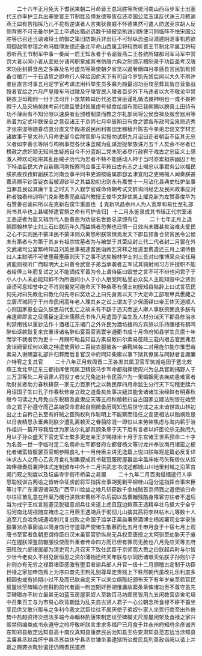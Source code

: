 <!-- { "loadSidebar": true } -->
　　二十六年正月免天下耆民来朝二月命晋王总冯胜等所统河南山西马步军士出塞代王亦率护卫兵出塞受晋王节制胜及傅友德等皆召还凉国公蓝玉谋反伏诛三月敕谕燕王曰有告指挥乃儿不花有逆谋者人言夷狄畏威不怀德果然可遣人防送至京胡人反侧背恩不可无备尔护卫士卒遇出猎必选数千骑披坚执锐训练使习则临阵不怯宋国公胜等已召还当谕诸将士防御之策旧防胡兵非出征不可轻纵恐盗马潜遁阴泄事机若欲用御敌常参错之命冯胜傅友德还备北平命山西属卫将较悉听晋王节制北平属卫将较悉听燕王节制军中事一奏闻一启王知永者于令谕晋燕二王各统所辖都司军马军中赏罚大者以闻小者从宜处分诸司职掌成其书仿唐六典之制颁示稽制录于功臣盖考汉唐宋功臣封爵食邑之多寡及名号虚员等第使朝夕省览以遏奢僭四月孝感县言民饥有预备仓粮万一千石请贷之即命行人驿给因俞天下有司自今岁饥先贷后闻以大久不雨许羣臣直言时事五月定学官考课法用科举生员多寡为殿最诏功臣坟茔葬具皆自营备战殁者官给之六月严皇陵车马过陵及守陵官民入陵者百步外下马违者以大不敬论申禁锦衣卫毋鞫刑一付于法司开卜筮禁敕曰历代圣君贤臣谨礼循法畏神明也一或不畏神假于人及灾祸矣朕考前代勋臣受封皆属虚号禄食给缯布而已我朝赐以腴膏土田待有功不薄尚有不知分限以速戾者业颁稽制录而教之尔礼部尚将公侯食禄及服舍器用等杀着为定式申朕保全之意召诸王于京师七月申辰朔日有食之罢各布政司宝泉局选秀才张宗浚等随春坊直分直文华殿进说民闲利害田里稼穑开陈古今孝弟忠信文学材艺诸故事于皇太孙八月命吏部今后除官即与实授勿试职九月诏曰迩者朝臣不臣其无忠义者如李善长等阴与构祸事觉各伏诛蓝贼为乱谋泄捉拏族诛万五千人矣余不尽者已榜赦之虑奸顽无知尚生疑惑自今不分蓝胡二党未犯者尽行赦宥于戏古之忠臣义士感激人神欢动祖宗其乱臣贼子历代为忠者不特不能感动人神于当时亦累祖宗幽囚于地下特诰臣民大许自新赐河南按察司佥事王平敕曰古有志之士竭忠以事君务公以福民朕夙夜孜孜鲜副朕志河南佥事平同书吏源按临属郡郄孟津宜阳之吏赂械人闻奏朕甚嘉焉赐平钞百锭衣若被源钞半之其益励初忠则永有嘉誉十一月沾化县典史杜护坐事当罪县民讼其廉干复之时天下入觐学官咸命侍朝考试文辞询问经史及民间政事应对称者独泰州训导门克新敷奏亮直绍兴教授王俊华文辞优美上擢克新为左赞善俊华为右赞善召谕曰所以左克新右俊华重直也 【 克新巩昌泰州人为人宽厚和易仕至礼部尚书其卒也上甚嗟悼遣官祭之命有司护丧归】 十二月永鉴录成其书辑正代宗室诸王恶逆者为监又辑历代人臣善恶为劝惩名世臣总录颁有位 
　　二十七年正月上退朝顾翰林学士刘三石曰朕历年久而益惧者恐懈也日慎一日效尚未臻甚矣治难夫爱民之心不实则民不蒙泽民不蒙泽则众离怨积朕常惧焉发天下郡县预备仓贷贫民令公侯未有第者与为第于其乡有祖宗坟墓者为与飨堂于其茔应封三代二代者封二月罢在外文武诸司公宴繁峙知县刘英坐事被逮耆民诣阙乞贷释之给道里费遣还三月上谓侍臣曰人主聪明不可使壅蔽壅蔽则天下之事不达矣翰林学士刘三吾对曰惟博采众论任用贤能则视听广而聪明大上曰善令武官子弟当承袭者五军试其骑射闲习方许授职不能者给俸三年而复试之又不能谪戍军着为令上谓侍臣曰毁誉之言不可不辩也问君子于小人小人未必能知鲜不为所毁问小人于小人朋党阿私誉必众矣人主能知毁中之贤则诬谤可息知誉中之不肖则偏党可绝命天下种桑枣有儒士初授知县陛辞上曰试言莅民何先对曰先教化曰教化何先寺曰奖劝之上曰先身焉以天下大定命工部取甲兵褁藏之立唐浑瑊祠于干州命民闲高年老人理其乡之讼上谓太子少保唐铎曰帝王体天道顺人心则国家基业自久朕思前代乱亡之故未有不繇于违天而逆人卿人事朕资弼良多朕有弗逮卿即言之征儒臣定正宋儒蔡氏书传八月遣国子监生及人材分诣天下郡县修治水利禁用钱以重钞法作十酒楼江东诸门之外许民为酒坊接四方宾旅以乐持康楼有鹤鸣醉仙讴款鼓复来宾重译诸名醉仙宴百官焉寰宇通衢书成十月命府知县学生员廪十年而学不就者罚为吏十一月赐盱眙县知县方素易敕曰尔素易莅政三载内艰去官民弗忍舍诣阙留任何以致之特遣使赍钞二百锭衣服被各一袭靴袜各二对用旌尔能尔惟懋哉素易入谢赐宴礼部许归葬而后复官汉中府同知柴庸以事下狱其僚属与同狱者言庸廉介特宥之复其官 
　　二十八年正月敕周晋二王各发其属卫官军筑城屯田于塞北敕燕王发北平辽东三都指挥使司属卫精锐马步军命都指挥使周兴为总兵官剿捕野人于三万卫等处二月诏罪人罚役丁者父兄免追补令民百户为一里婚姻死丧疾病患难富者助财贫者助力春秋耕获一家无力百家代之以教民厚四月命监生分行天下勾稽吏牍六月诏国子生曰孔子作春秋修身立政之道备矣处事决疑其能舍诸诸生治经鲜有明春秋继今习读之九月免山东税粮及直隶应天等五府秋粮敕曰自古国家立建法制皆在始受命之君子孙遵守而己盖始受命君起自侧微备历周知恐后世守成之主未谙世故山林初出之士自矜己长至有奸贼之臣狥权利作聪明上不能察而信任之变更相法以贻祸败是以日夜精思永垂典则朕少遭乱离赖天之眷翦除混一即位以来劳神焦虑与海内蕲乎治作祖训一篇开导我后世为家法尔礼部其颁条章于天下后有言者以奸臣论杀无赦闰九月以子孙众盛天下官吏军士繁多更定亲王岁赐禄米十月于东宫诸王世系预命二十字为名首一世一字临时足二名焉命左军都督府左都督杨文等讨龙州奉议南丹诸蛮之梗化者诸蛮皆服罢百官朝参赐食礼十一月侍臣主讲无逸篇上悦曰朕每观是篇必反复详味求古人之用心乙亥月食礼制集要成其书载冠服房屋器皿伞盖床帐弓矢鞍辔仪从奴婢俸禄奏启署押体式定制颁布中外十二月洪武志书成述都城山川地里封域之沿革宫阙门观之制度以及坛庙寺宇街市桥梁之易置 
　　二十九年二月百夷侵缅遣行人李思聪钱训古两谕之皆听命征虏前将军指挥佥事胡冕剿平柳桂山寇分遣指挥佥事宋臣等讨平广东潭源诸洞及广西平川烩益之地凡斩获数千余械贼首京师戮之遣使谕曰命尔往征苗乱意在歼渠乃概行骈戮宋曹彬不杀后嗣以昌曹翰残酷身罹窘穷往者不退后当为戒宁王权言廵塞见脱辐意胡兵往来道上虑且寇边敕燕王选精卒壮马抵大宁全宁沿河南北觇视随宜掩击之三月燕王遇胡兵于彻彻儿山擒其茜将孛林帖木儿等数十人追至兀良哈秃城遇哈刺兀复战败之命国子监学正吴启署祭酒博士杨淞署司业学录张毅署监丞事面谕以简身饬行守道尊严使诸生敬慕而化五月壬申月食于十宿七月上观唐书至宦者鱼朝恩谓侍臣曰汉末虽宦官骄纵尚无兵权至唐授之太阿驯至劫胁天子废兴在握朕深鉴前辙服役使而外重者传命四方而已但有罪罚无赦也八月免应天等五府田租改六部诸属部为清吏司九月召天下致仕武臣于京师而大赉之曰朕起兵时与尔皆少壮今老矣久不相见居恒思之资尔薄物还终天年朕与尔同历诸艰天佑朕子孙则尔子孙则亦有无穷之禄爵诸臣感激有堕泪者谕兵部人升官一级十二月颁稽古定制于功臣世禄之家加申饬焉上为序曰昔先王制礼别尊卑定贵贱上下秩然朝代虽改礼乐利度多相因也或有损期小过不及而已朕自定天下以来立纲陈纪颁布天下有年岁矣至若官民房屋坟茔碑碣亦尝斟酌前代者画一制岂期奸臣胡惟庸故紊条章俾诸功臣不尊守虽先茔碑碣亦不树立最甚无如蓝玉房屋家奴人至数百马坊廊房皆用九五闲数营店舍宅垣中召集百工与为市易心砍背朝廷为乱夫自古贤人君子一心公朝念所食禄不耕不蚕坐享民供又敢兴贩与之争利今我文武臣往往不属厌使子弟奴仆家人坐贾行商至出外倚势中盐越资搀次挠法多端今命翰林酌唐宋制定坟茔碑碣丈尺房屋闲架及食禄之家兴贩禁例编类成书永遵守之呜呼敬听朕言聿求多福尸已月食于井永州府知府余彦诚齐东知郑县敏定远知县高十南仪真知县康彦民岳池知县王佐安肃知县范志远当涂知县孟廉县丞赵森怀宁县丞苏益休宁县丞甘镛坐事逮狱所治耆民具列善政诣阙以请上并嘉之赐袭衣靴钞遣还仍赐耆民道费 
